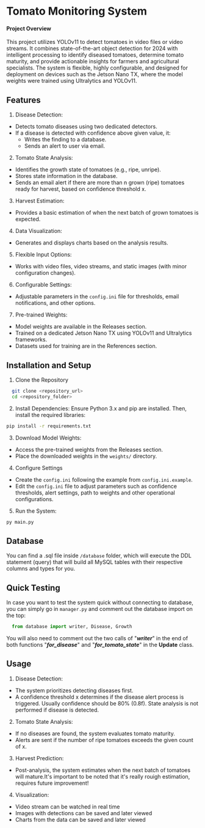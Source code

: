 
# Tomato Monitoring System

#### Project Overview
This project utilizes YOLOv11 to detect tomatoes in video files or video streams. It combines state-of-the-art object detection for 2024 with intelligent processing to identify diseased tomatoes, determine tomato maturity, and provide actionable insights for farmers and agricultural specialists. The system is flexible, highly configurable, and designed for deployment on devices such as the Jetson Nano TX, where the model weights were trained using Ultralytics and YOLOv11.

    
## Features

1. Disease Detection:

- Detects tomato diseases using two dedicated detectors.
- If a disease is detected with confidence above given value, it:
    - Writes the finding to a database.
    - Sends an alert to user via email.
2. Tomato State Analysis:

- Identifies the growth state of tomatoes (e.g., ripe, unripe).
- Stores state information in the database.
- Sends an email alert if there are more than n grown (ripe) tomatoes ready for harvest, based on confidence threshold x.

3. Harvest Estimation:
- Provides a basic estimation of when the next batch of grown tomatoes is expected.
4. Data Visualization:

- Generates and displays charts based on the analysis results.
5. Flexible Input Options:

- Works with video files, video streams, and static images (with minor configuration changes).
6. Configurable Settings:

- Adjustable parameters in the `config.ini` file for thresholds, email notifications, and other options.

7. Pre-trained Weights:

- Model weights are available in the Releases section.
- Trained on a dedicated Jetson Nano TX using YOLOv11 and Ultralytics frameworks.
- Datasets used for training are in the  References section.


## Installation and Setup

1. Clone the Repository

```bash
  git clone <repository_url>
  cd <repository_folder>

```

 2. Install Dependencies: Ensure Python 3.x and pip are installed. Then, install the required libraries:
 ```bash
 pip install -r requirements.txt
 ```
 3. Download Model Weights:
  - Access the pre-trained weights from the Releases section.
  - Place the downloaded weights in the `weights/` directory.

  4. Configure Settings
  - Create the `config.ini` following the example from `config.ini.example`.
  - Edit the `config.ini` file to adjust parameters such as confidence thresholds, alert settings, path to weights and other operational configurations.
  5. Run the System:
  ```bash
  py main.py
  ```

## Database

You can find a .sql file inside `/database` folder, which will execute the DDL statement (query) that will build all MySQL tables with their respective columns and types for you. 


## Quick Testing

In case you want to test the system quick without connecting to database, you can simply 
 go in `manager.py` and comment out the database import on the top:
```python
  from database import writer, Disease, Growth
```

You will also need to comment out the two calls of "_**writer**_" in the end of both functions "**_for_disease_**" and "**_for_tomato_state_**" in the **Update** class.
## Usage

1. Disease Detection:
- The system prioritizes detecting diseases first.
- A confidence threshold x determines if the disease alert process is triggered. Usually confidence should be 80% (0.8f). State analysis is not performed if disease is detected.

2. Tomato State Analysis:
- If no diseases are found, the system evaluates tomato maturity.
- Alerts are sent if the number of ripe tomatoes exceeds the given count of x.

3. Harvest Prediction:
- Post-analysis, the system estimates when the next batch of tomatoes will mature.It's important to be noted that it's really rouigh estimation, requires future improvement!

4. Visualization:
- Video stream can be watched in real time
- Images with detections can be saved and later viewed
- Charts from the data can be saved and later viewed

